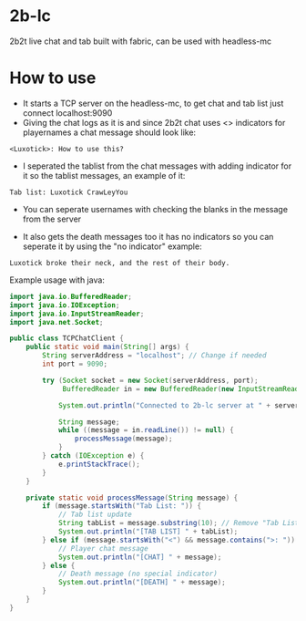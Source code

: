 # 2b-lc
 2b2t live chat and tab built with fabric, can be used with headless-mc

# How to use
- It starts a TCP server on the headless-mc, to get chat and tab list just connect localhost:9090 
- Giving the chat logs as it is and since 2b2t chat uses <> indicators for playernames a chat message should look like:

```<Luxotick>: How to use this?```

- I seperated the tablist from the chat messages with adding indicator for it so the tablist messages, an example of it:

```Tab list: Luxotick CrawLeyYou```

- You can seperate usernames with checking the blanks in the message from the server

- It also gets the death messages too it has no indicators so you can seperate it by using the "no indicator" example:

```Luxotick broke their neck, and the rest of their body.```

Example usage with java:
```java
import java.io.BufferedReader;
import java.io.IOException;
import java.io.InputStreamReader;
import java.net.Socket;

public class TCPChatClient {
    public static void main(String[] args) {
        String serverAddress = "localhost"; // Change if needed
        int port = 9090;

        try (Socket socket = new Socket(serverAddress, port);
             BufferedReader in = new BufferedReader(new InputStreamReader(socket.getInputStream()))) {

            System.out.println("Connected to 2b-lc server at " + serverAddress + ":" + port);

            String message;
            while ((message = in.readLine()) != null) {
                processMessage(message);
            }
        } catch (IOException e) {
            e.printStackTrace();
        }
    }

    private static void processMessage(String message) {
        if (message.startsWith("Tab List: ")) {
            // Tab list update
            String tabList = message.substring(10); // Remove "Tab List: "
            System.out.println("[TAB LIST] " + tabList);
        } else if (message.startsWith("<") && message.contains(">: ")) {
            // Player chat message
            System.out.println("[CHAT] " + message);
        } else {
            // Death message (no special indicator)
            System.out.println("[DEATH] " + message);
        }
    }
}
```
